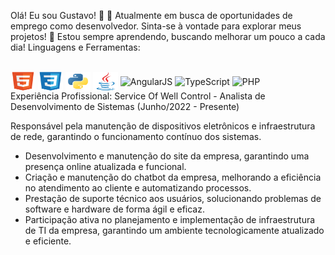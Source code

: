 Olá! Eu sou Gustavo! 👋
🔭 Atualmente em busca de oportunidades de emprego como desenvolvedor. Sinta-se à vontade para explorar meus projetos!
🌱 Estou sempre aprendendo, buscando melhorar um pouco a cada dia!
Linguagens e Ferramentas:
<div style="display: inline_block"><br>
  <img align="center" alt="HTML5" height="30" width="40" src="https://raw.githubusercontent.com/devicons/devicon/master/icons/html5/html5-original.svg">
  <img align="center" alt="CSS3" height="30" width="40" src="https://raw.githubusercontent.com/devicons/devicon/master/icons/css3/css3-original.svg">
  <img align="center" alt="Python" height="30" width="40" src="https://raw.githubusercontent.com/devicons/devicon/master/icons/python/python-original.svg">
  <img align="center" alt="Java" height="30" width="40" src="https://raw.githubusercontent.com/devicons/devicon/master/icons/java/java-original.svg">
  <img align="center" alt="AngularJS" height="30" width="40" src="https://cdn.jsdelivr.net/gh/devicons/devicon@latest/icons/angularjs/angularjs-original.svg" />
  <img align="center" alt="TypeScript" height="30" width="40" src="https://cdn.jsdelivr.net/gh/devicons/devicon@latest/icons/typescript/typescript-original.svg" />
  <img align="center" alt="PHP" height="30" width="40" src="https://cdn.jsdelivr.net/gh/devicons/devicon@latest/icons/php/php-original.svg">
  <br>
Experiência Profissional:
Service Of Well Control - Analista de Desenvolvimento de Sistemas (Junho/2022 - Presente)

Responsável pela manutenção de dispositivos eletrônicos e infraestrutura de rede, garantindo o funcionamento contínuo dos sistemas.
- Desenvolvimento e manutenção do site da empresa, garantindo uma presença online atualizada e funcional.
- Criação e manutenção do chatbot da empresa, melhorando a eficiência no atendimento ao cliente e automatizando processos.
- Prestação de suporte técnico aos usuários, solucionando problemas de software e hardware de forma ágil e eficaz.
- Participação ativa no planejamento e implementação de infraestrutura de TI da empresa, garantindo um ambiente tecnologicamente atualizado e eficiente.
</div>
